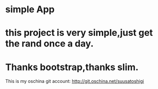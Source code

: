 simple App
======

this project is very simple,just get the rand once a day.
=====

Thanks bootstrap,thanks slim.
=====

This is my oschina git account:
http://git.oschina.net/suusatoshigi
